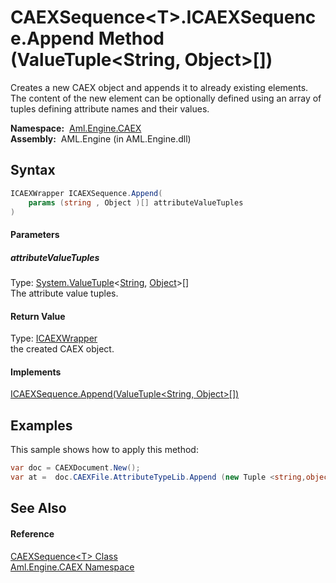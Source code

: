 CAEXSequence&lt;T>.ICAEXSequence.Append Method (ValueTuple&lt;String, Object>[])
================================================================================
Creates a new CAEX object and appends it to already existing elements. The content of the new element can be optionally defined using an array of tuples defining attribute names and their values.

  **Namespace:**  [Aml.Engine.CAEX][1]  
  **Assembly:**  AML.Engine (in AML.Engine.dll)

Syntax
------

```csharp
ICAEXWrapper ICAEXSequence.Append(
	params (string , Object )[] attributeValueTuples
)
```

#### Parameters

##### *attributeValueTuples*
Type: [System.ValueTuple][2]&lt;[String][3], [Object][4]>[]  
The attribute value tuples.

#### Return Value
Type: [ICAEXWrapper][5]  
 the created CAEX object. 
#### Implements
[ICAEXSequence.Append(ValueTuple&lt;String, Object>[])][6]  


Examples
--------
 This sample shows how to apply this method: 
```csharp
var doc = CAEXDocument.New();
var at =  doc.CAEXFile.AttributeTypeLib.Append (new Tuple <string,object>[] { Tuple.Create<string,object>("Name", "ALIB") });
```


See Also
--------

#### Reference
[CAEXSequence&lt;T> Class][7]  
[Aml.Engine.CAEX Namespace][1]  

[1]: ../README.md
[2]: https://docs.microsoft.com/dotnet/api/system.valuetuple-2
[3]: https://docs.microsoft.com/dotnet/api/system.string
[4]: https://docs.microsoft.com/dotnet/api/system.object
[5]: ../ICAEXWrapper/README.md
[6]: ../ICAEXSequence/Append_1.md
[7]: README.md
[8]: https://www.automationml.org
[9]: ../../icons/logoShade.png